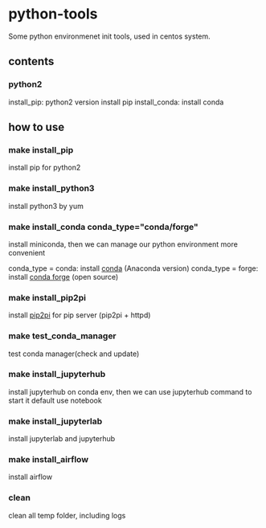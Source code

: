 # python-tools
Some python environmenet init tools, used in centos system.


## contents
### python2
install_pip: python2 version install pip
install_conda: install conda

## how to use
### make install_pip
install pip for python2

### make install_python3
install python3 by yum

### make install_conda conda_type="conda/forge"
install miniconda, then we can manage our python environment more convenient

conda_type = conda: install [conda](https://docs.conda.io/en/latest/miniconda.html) (Anaconda version)
conda_type = forge: install [conda forge](https://conda-forge.org) (open source)

### make install_pip2pi
install [pip2pi](https://github.com/wolever/pip2pi) for pip server (pip2pi + httpd)

### make test_conda_manager
test conda manager(check and update)

### make install_jupyterhub
install jupyterhub on conda env, then we can use jupyterhub command to start it
default use notebook

### make install_jupyterlab
install jupyterlab and jupyterhub

### make install_airflow
install airflow

### clean
clean all temp folder, including logs